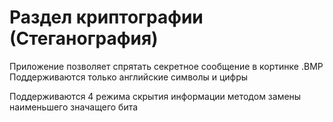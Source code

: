 # Раздел криптографии (Стеганография) 

Приложение позволяет спрятать секретное сообщение в кортинке .BMP
Поддерживаются только английские символы и цифры

Поддерживаются 4 режима скрытия информации методом замены наименьшего значащего бита
